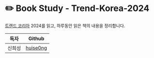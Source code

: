 # ✏️ Book Study - Trend-Korea-2024

[트렌드 코리아](https://www.yes24.com/Product/Goods/122426425?pid=123487&cosemkid=go16946818045905592&gad_source=1&gclid=CjwKCAiAhJWsBhAaEiwAmrNyq6BZqPLqfGtChoKmlUuyFSP9Ab_HgckahRRdGNUlTDHg7CLJQvy-txoCqHkQAvD_BwE) 2024를 읽고, 하루동안 읽은 책의 내용을 정리합니다. 

| 독자 | Github |
| :-: | :-: |
| 신희성 | [huise0ng](https://github.com/huise0ng) |
